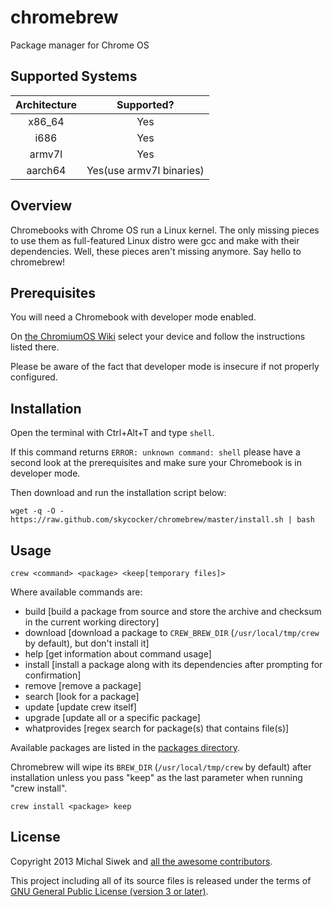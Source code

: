 chromebrew
==========

Package manager for Chrome OS

Supported Systems
-----------------

|  Architecture  | Supported? |
|:--------------:|:----------:|
|     x86_64     |     Yes    |
|      i686      |     Yes    |
|     armv7l     |     Yes    |
|     aarch64    |     Yes(use armv7l binaries)    |

Overview
--------

Chromebooks with Chrome OS run a Linux kernel. The only missing pieces to use them as full-featured Linux distro were gcc and make with their dependencies. Well, these pieces aren't missing anymore. Say hello to chromebrew!

Prerequisites
-------------

You will need a Chromebook with developer mode enabled.

On [the ChromiumOS Wiki](https://www.chromium.org/chromium-os/developer-information-for-chrome-os-devices) select your device and follow the instructions listed there.

Please be aware of the fact that developer mode is insecure if not properly configured.

Installation
------------
Open the terminal with Ctrl+Alt+T and type `shell`.

If this command returns `ERROR: unknown command: shell` please have a second look at the prerequisites and make sure your Chromebook is in developer mode.

Then download and run the installation script below:

    wget -q -O - https://raw.github.com/skycocker/chromebrew/master/install.sh | bash

Usage
-----

    crew <command> <package> <keep[temporary files]>

Where available commands are:

  * build [build a package from source and store the archive and checksum in the current working directory]
  * download [download a package to `CREW_BREW_DIR` (`/usr/local/tmp/crew` by default), but don't install it]
  * help [get information about command usage]
  * install [install a package along with its dependencies after prompting for confirmation]
  * remove [remove a package]
  * search [look for a package]
  * update [update crew itself]
  * upgrade [update all or a specific package]
  * whatprovides [regex search for package(s) that contains file(s)]

Available packages are listed in the [packages directory](https://github.com/skycocker/chromebrew/tree/master/packages).

Chromebrew will wipe its `BREW_DIR` (`/usr/local/tmp/crew` by default) after installation unless you pass "keep" as the last parameter when running "crew install".

    crew install <package> keep

License
-------

Copyright 2013 Michal Siwek and [all the awesome contributors](https://github.com/skycocker/chromebrew/graphs/contributors).

This project including all of its source files is released under the terms of [GNU General Public License (version 3 or later)](http://www.gnu.org/licenses/gpl.txt).
